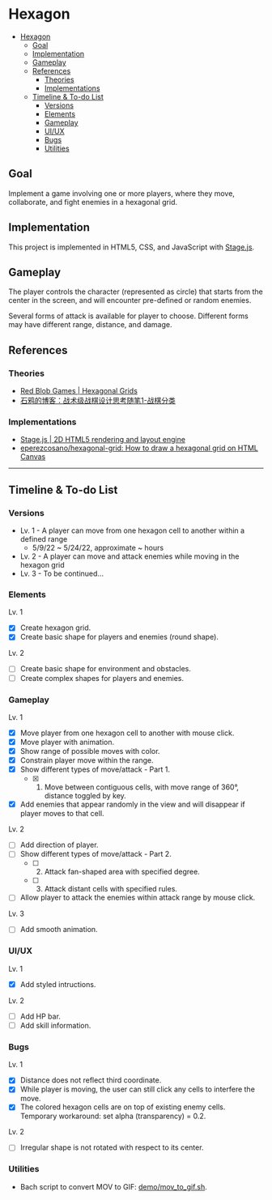 # Hexagon
- [Hexagon](#hexagon)
  - [Goal](#goal)
  - [Implementation](#implementation)
  - [Gameplay](#gameplay)
  - [References](#references)
    - [Theories](#theories)
    - [Implementations](#implementations)
  - [Timeline & To-do List](#timeline--to-do-list)
    - [Versions](#versions)
    - [Elements](#elements)
    - [Gameplay](#gameplay-1)
    - [UI/UX](#uiux)
    - [Bugs](#bugs)
    - [Utilities](#utilities)

## Goal
Implement a game involving one or more players, where they move, collaborate, and fight enemies in a hexagonal grid. 

## Implementation
This project is implemented in HTML5, CSS, and JavaScript with [Stage.js](https://piqnt.com/stage.js/).

## Gameplay
The player controls the character (represented as circle) that starts from the center in the screen, and will encounter pre-defined or random enemies.

Several forms of attack is available for player to choose. Different forms may have different range, distance, and damage.

## References
### Theories
* [Red Blob Games | Hexagonal Grids](https://www.redblobgames.com/grids/hexagons/)
* [石鸦的博客：战术级战棋设计思考随笔1-战棋分类](https://zafara-zd.github.io/blog/%E6%88%98%E6%9C%AF%E7%BA%A7%E6%88%98%E6%A3%8B%E8%AE%BE%E8%AE%A1%E6%80%9D%E8%80%83%E9%9A%8F%E7%AC%941-%E6%88%98%E6%A3%8B%E5%88%86%E7%B1%BB/)

### Implementations
* [Stage.js | 2D HTML5 rendering and layout engine](https://github.com/shakiba/stage.js)
* [eperezcosano/hexagonal-grid: How to draw a hexagonal grid on HTML Canvas](https://github.com/eperezcosano/hexagonal-grid)

--- 

## Timeline & To-do List

### Versions
* Lv. 1 - A player can move from one hexagon cell to another within a defined range
  * 5/9/22 ~ 5/24/22, approximate ~ hours
* Lv. 2 - A player can move and attack enemies while moving in the hexagon grid
* Lv. 3 - To be continued...

### Elements
Lv. 1
- [x] Create hexagon grid.
- [x] Create basic shape for players and enemies (round shape).

Lv. 2
- [ ] Create basic shape for environment and obstacles.
- [ ] Create complex shapes for players and enemies.

### Gameplay
Lv. 1
- [x] Move player from one hexagon cell to another with mouse click.
- [x] Move player with animation.
- [x] Show range of possible moves with color.
- [x] Constrain player move within the range.
- [x] Show different types of move/attack - Part 1.
  - [x] 1. Move between contiguous cells, with move range of 360°, distance toggled by key.
- [x] Add enemies that appear randomly in the view and will disappear if player moves to that cell.

Lv. 2
- [ ] Add direction of player.
- [ ] Show different types of move/attack - Part 2.
  - [ ] 2. Attack fan-shaped area with specified degree.
  - [ ] 3. Attack distant cells with specified rules.
- [ ] Allow player to attack the enemies within attack range by mouse click.

Lv. 3
- [ ] Add smooth animation.

### UI/UX
Lv. 1
- [x] Add styled intructions.

Lv. 2
- [ ] Add HP bar.
- [ ] Add skill information.

### Bugs
Lv. 1
- [x] Distance does not reflect third coordinate.
- [x] While player is moving, the user can still click any cells to interfere the move.
- [x] The colored hexagon cells are on top of existing enemy cells. Temporary workaround: set alpha (transparency) = 0.2.

Lv. 2
- [ ] Irregular shape is not rotated with respect to its center.

### Utilities
* Bach script to convert MOV to GIF: [demo/mov_to_gif.sh](demo/mov_to_gif.sh).